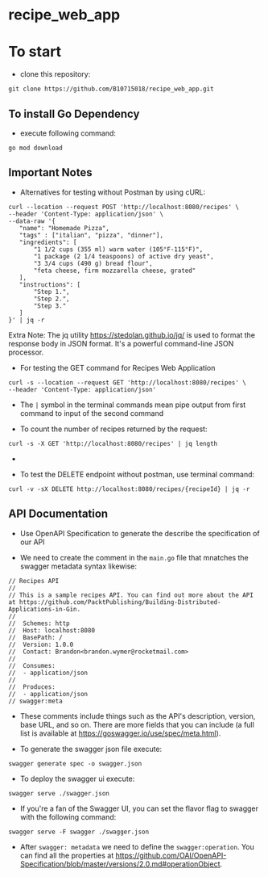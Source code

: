 # recipe_web_app

# To start

- clone this repository:

```
git clone https://github.com/B10715018/recipe_web_app.git
```

## To install Go Dependency

- execute following command:

```
go mod download
```

## Important Notes

- Alternatives for testing without Postman by using cURL:

```
curl --location --request POST 'http://localhost:8080/recipes' \
--header 'Content-Type: application/json' \
--data-raw '{
   "name": "Homemade Pizza",
   "tags" : ["italian", "pizza", "dinner"],
   "ingredients": [
       "1 1/2 cups (355 ml) warm water (105°F-115°F)",
       "1 package (2 1/4 teaspoons) of active dry yeast",
       "3 3/4 cups (490 g) bread flour",
       "feta cheese, firm mozzarella cheese, grated"
   ],
   "instructions": [
       "Step 1.",
       "Step 2.",
       "Step 3."
   ]
}' | jq -r
```

Extra Note:
The jq utility https://stedolan.github.io/jq/ is used to format the response body in JSON format. It's a powerful command-line JSON processor.

- For testing the GET command for Recipes Web Application

```
curl -s --location --request GET 'http://localhost:8080/recipes' \
--header 'Content-Type: application/json'
```

- The `|` symbol in the terminal commands mean pipe output from first command to input of the second command

- To count the number of recipes returned by the request:

```
curl -s -X GET 'http://localhost:8080/recipes' | jq length
```

-

- To test the DELETE endpoint without postman, use terminal command:

```
curl -v -sX DELETE http://localhost:8080/recipes/{recipeId} | jq -r
```

## API Documentation

- Use OpenAPI Specification to generate the describe the specification of our API

- We need to create the comment in the `main.go` file that mnatches the swagger metadata syntax likewise:

```
// Recipes API
//
// This is a sample recipes API. You can find out more about the API at https://github.com/PacktPublishing/Building-Distributed-Applications-in-Gin.
//
//  Schemes: http
//  Host: localhost:8080
//  BasePath: /
//  Version: 1.0.0
//  Contact: Brandon<brandon.wymer@rocketmail.com>
//
//  Consumes:
//  - application/json
//
//  Produces:
//  - application/json
// swagger:meta
```

- These comments include things such as the API's description, version, base URL, and so on. There are more fields that you can include (a full list is available at https://goswagger.io/use/spec/meta.html).

- To generate the swagger json file execute:

```
swagger generate spec -o swagger.json
```

- To deploy the swagger ui execute:

```
swagger serve ./swagger.json
```

- If you're a fan of the Swagger UI, you can set the flavor flag to swagger with the following command:

```
swagger serve -F swagger ./swagger.json
```

- After `swagger: metadata` we need to define the `swagger:operation`. You can find all the properties at https://github.com/OAI/OpenAPI-Specification/blob/master/versions/2.0.md#operationObject.
